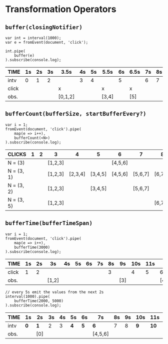 # Transformation Operators

## `buffer(closingNotifier)`

```
var int = interval(1000);
var e = fromEvent(document, 'click');

int.pipe(
	buffer(e)
).subscribe(console.log);
```

| TIME | 1s | 2s | 3s | 3.5s    | 4s | 5s | 5.5s    | 6s | 6.5s | 7s | 8s | 9s | 9.25s   | 9.75s | 10s |
|------|----|----|----|---------|----|----|---------|----|------|----|----|----|---------|-------|-----|
| intv | 0  | 1  | 2  |         | 3  | 4  |         | 5  |      | 6  | 7  | 8  |         |       | 9   |
| click |   |    |    | x       |    |    | x       |    | x    |    |    |    | x       | x     |     |
| obs. |    |    |    | [0,1,2] |    |    | [3,4]   |    | [5]  |    |    |    | [6,7,8] | []    |     |

## `bufferCount(bufferSize, startBufferEvery?)`

```
var i = 1;
fromEvent(document, 'click').pipe(
	map(e => i++),
	bufferCount(<N>)
).subscribe(console.log);
```

| CLICKS      | 1 | 2 | 3 | 4 | 5 | 6 | 7 | 8 | 9 | 10 | 11 | 12 | 13 |
|-------------|---|---|---|---|---|---|---|---|---|----|----|----|----|
| N = (3)     |   |   | [1,2,3] | | | [4,5,6] | | | [7,8,9] | | | [10,11,12] | |
| N = (3, 1)  |   |   | [1,2,3] | [2,3,4] | [3,4,5] | [4,5,6] | [5,6,7] | [6,7,8] | [7,8,9] | [8,9,10] | [9,10,11] | [10,11,12] | [11,12,13] |
| N = (3, 2)  |   |   | [1,2,3] | | [3,4,5] | | [5,6,7] | | [7,8,9] | | [9,10,11] | | [11,12,13] |
| N = (3, 5)  |   |   | [1,2,3] | | | | | [6,7,8] | | | | | [11,12,13] |

## `bufferTime(bufferTimeSpan)`

```
var i = 1;
fromEvent(document, 'click').pipe(
	map(e => i++),
	bufferTime(3000)
).subscribe(console.log);
```

| TIME        | 1s | 2s | 3s | 4s | 5s | 6s | 7s | 8s | 9s | 10s | 11s | 12s |
|-------------|----|----|----|----|----|----|----|----|----|-----|-----|-----|
| click       | 1  | 2  |    |    |    |    |    | 3  |    | 4   | 5   | 6   |
| obs.        | | | [1,2]    |    |    |    |    |   | [3] |     |     | [4,5,6] |

```
// every 5s emit the values from the next 2s
interval(1000).pipe(
	bufferTime(2000, 5000)
).subscribe(console.log);
```

| TIME        | 1s | 2s | 3s | 4s | 5s | 6s | 7s | 8s | 9s | 10s | 11s | 12s | 13s | 14s |
|-------------|----|----|----|----|----|----|----|----|----|-----|-----|-----|-----|-----|
| intv        | **0**  | **1**  | 2  | 3  | **4**  | **5**  | **6**  | 7  | 8  | **9** | **10** | **11** | 12  | 13  |
| obs.        |    | [0] |   |    |    |    | [4,5,6] | |  |     |     | [9,10,11] | |   |